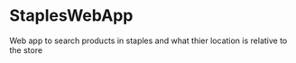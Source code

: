 # StaplesWebApp
Web app to search products in staples and what thier location is relative to the store

